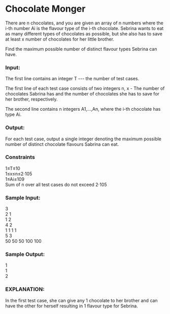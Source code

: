 # Chocolate Monger

There are n chocolates, and you are given an array of n numbers where the i-th number Ai is the flavour type of the i-th chocolate. Sebrina wants to eat as many different types of chocolates as possible, but she also has to save at least x number of chocolates for her little brother.

Find the maximum possible number of distinct flavour types Sebrina can have.

### Input:
The first line contains an integer T --- the number of test cases.

The first line of each test case consists of two integers n, x - The number of chocolates Sabrina has and the number of chocolates she has to save for her brother, respectively.

The second line contains n integers A1,…,An, where the i-th chocolate has type Ai.

### Output:
For each test case, output a single integer denoting the maximum possible number of distinct chocolate flavours Sabrina can eat.

### Constraints
1≤T≤10\
1≤x≤n≤2⋅105\
1≤Ai≤109\
Sum of n over all test cases do not exceed 2⋅105

### Sample Input:
3\
2 1\
1 2\
4 2\
1 1 1 1\
5 3\
50 50 50 100 100

### Sample Output:
1\
1\
2

### EXPLANATION:
In the first test case, she can give any 1 chocolate to her brother and can have the other for herself resulting in 1 flavour type for Sebrina.
